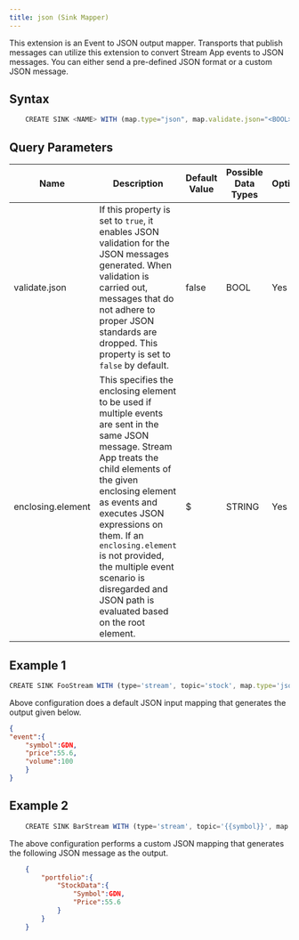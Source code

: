 ```yaml
---
title: json (Sink Mapper)
---
```


This extension is an Event to JSON output mapper. Transports that publish messages can utilize this extension to convert Stream App events to JSON messages. You can either send a pre-defined JSON format or a custom JSON message.

## Syntax

```js
    CREATE SINK <NAME> WITH (map.type="json", map.validate.json="<BOOL>", map.enclosing.element="<STRING>")
```

## Query Parameters

| Name              | Description                                                                                                                                                                                                                                                                                                                                                        | Default Value | Possible Data Types | Optional | Dynamic |
|-------------------|--------------------------------------------------------------------------------------------------------------------------------------------------------------------------------------------------------------------------------------------------------------------------------------------------------------------------------------------------------------------|---------------|---------------------|----------|---------|
| validate.json     | If this property is set to `true`, it enables JSON validation for the JSON messages generated. When validation is carried out, messages that do not adhere to proper JSON standards are dropped. This property is set to `false` by default.                                                                                                                     | false         | BOOL                | Yes      | No      |
| enclosing.element | This specifies the enclosing element to be used if multiple events are sent in the same JSON message. Stream App treats the child elements of the given enclosing element as events and executes JSON expressions on them. If an `enclosing.element` is not provided, the multiple event scenario is disregarded and JSON path is evaluated based on the root element. | \$            | STRING              | Yes      | No      |

## Example 1

```js
CREATE SINK FooStream WITH (type='stream', topic='stock', map.type='json') (symbol string, price float, volume long);
```

Above configuration does a default JSON input mapping that generates the
output given
below.

```json
{    
"event":{        
    "symbol":GDN,        
    "price":55.6,        
    "volume":100    
    }
}
```

## Example 2

```js
    CREATE SINK BarStream WITH (type='stream', topic='{{symbol}}', map.type='json', map.enclosing.element='$.portfolio', map.validate.json='true', map.payload="""{"StockData":{"Symbol":"{{symbol}}","Price":{{price}}}}""") (symbol string, price float, volume long);
```

The above configuration performs a custom JSON mapping that generates
the following JSON message as the
output.

```json
    {
        "portfolio":{    
            "StockData":{        
                "Symbol":GDN,        
                "Price":55.6      
            }
        }
    }
```
